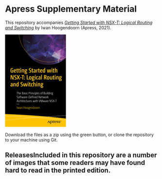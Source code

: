 # Apress Supplementary Material

This repository accompanies [*Getting Started with NSX-T: Logical Routing and Switching*](https://www.apress.com/9781484267073) by Iwan Hoogendoorn (Apress, 2021).

[comment]: #cover
![Cover image](9781484267073.jpg)

Download the files as a zip using the green button, or clone the repository to your machine using Git.

## ReleasesIncluded in this repository are a number of images that some readers may have found hard to read in the printed edition.

## 